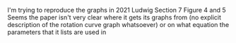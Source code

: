 I'm trying to reproduce the graphs in 2021 Ludwig Section 7 Figure 4 and 5
Seems the paper isn't very clear where it gets its graphs from (no explicit description of the rotation curve graph whatsoever)
or on what equation the parameters that it lists are used in
